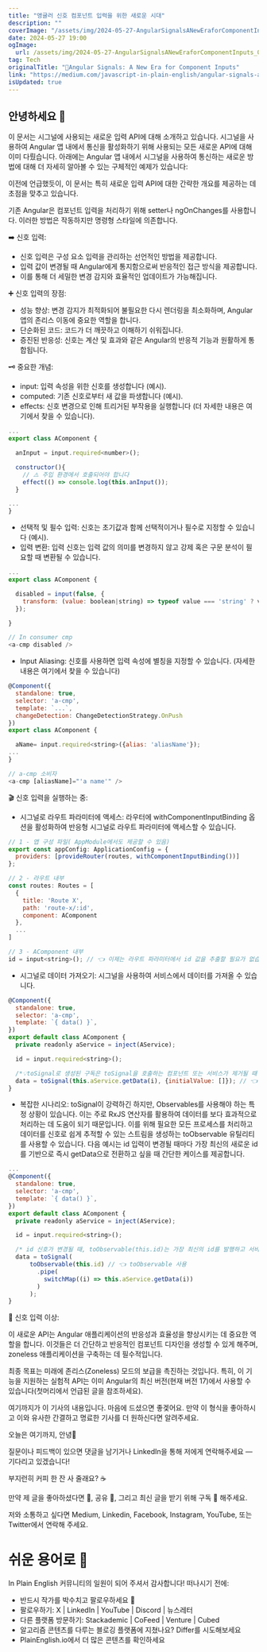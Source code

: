 ```yaml
---
title: "앵귤러 신호 컴포넌트 입력을 위한 새로운 시대"
description: ""
coverImage: "/assets/img/2024-05-27-AngularSignalsANewEraforComponentInputs_0.png"
date: 2024-05-27 19:00
ogImage:
  url: /assets/img/2024-05-27-AngularSignalsANewEraforComponentInputs_0.png
tag: Tech
originalTitle: "🚦Angular Signals: A New Era for Component Inputs"
link: "https://medium.com/javascript-in-plain-english/angular-signals-a-new-era-for-component-inputs-f762d06eb8b1"
isUpdated: true
---
```


## 안녕하세요 👋

이 문서는 시그널에 사용되는 새로운 입력 API에 대해 소개하고 있습니다. 시그널을 사용하여 Angular 앱 내에서 통신을 활성화하기 위해 사용되는 모든 새로운 API에 대해 이미 다뤘습니다. 아래에는 Angular 앱 내에서 시그널을 사용하여 통신하는 새로운 방법에 대해 더 자세히 알아볼 수 있는 구체적인 예제가 있습니다:

이전에 언급했듯이, 이 문서는 특히 새로운 입력 API에 대한 간략한 개요를 제공하는 데 초점을 맞추고 있습니다.

기존 Angular은 컴포넌트 입력을 처리하기 위해 setter나 ngOnChanges를 사용합니다. 이러한 방법은 작동하지만 명령형 스타일에 의존합니다.

<!-- seedividend - 사각형 -->

<ins class="adsbygoogle"
     style="display:block"
     data-ad-client="ca-pub-4877378276818686"
     data-ad-slot="1898504329"
     data-ad-format="auto"
     data-full-width-responsive="true"></ins>

<script>
     (adsbygoogle = window.adsbygoogle || []).push({});
</script>

➡️ 신호 입력:

- 신호 입력은 구성 요소 입력을 관리하는 선언적인 방법을 제공합니다.
- 입력 값이 변경될 때 Angular에게 통지함으로써 반응적인 접근 방식을 제공합니다.
- 이를 통해 더 세밀한 변경 감지와 효율적인 업데이트가 가능해집니다.

➕ 신호 입력의 장점:

- 성능 향상: 변경 감지가 최적화되어 불필요한 다시 렌더링을 최소화하며, Angular 앱의 존리스 이동에 중요한 역할을 합니다.
- 단순화된 코드: 코드가 더 깨끗하고 이해하기 쉬워집니다.
- 증진된 반응성: 신호는 계산 및 효과와 같은 Angular의 반응적 기능과 원활하게 통합됩니다.

<!-- seedividend - 사각형 -->

<ins class="adsbygoogle"
     style="display:block"
     data-ad-client="ca-pub-4877378276818686"
     data-ad-slot="1898504329"
     data-ad-format="auto"
     data-full-width-responsive="true"></ins>

<script>
     (adsbygoogle = window.adsbygoogle || []).push({});
</script>

🗝️ 중요한 개념:

- input: 입력 속성을 위한 신호를 생성합니다 (예시).
- computed: 기존 신호로부터 새 값을 파생합니다 (예시).
- effects: 신호 변경으로 인해 트리거된 부작용을 실행합니다 (더 자세한 내용은 여기에서 찾을 수 있습니다).

```js
...
export class AComponent {

  anInput = input.required<number>();

  constructor(){
    // ⚠️ 주입 환경에서 호출되어야 합니다
    effect(() => console.log(this.anInput());
  }

...
}
```

- 선택적 및 필수 입력: 신호는 초기값과 함께 선택적이거나 필수로 지정할 수 있습니다 (예시).
- 입력 변환: 입력 신호는 입력 값의 의미를 변경하지 않고 강제 혹은 구문 분석이 필요할 때 변환될 수 있습니다.

<!-- seedividend - 사각형 -->

<ins class="adsbygoogle"
     style="display:block"
     data-ad-client="ca-pub-4877378276818686"
     data-ad-slot="1898504329"
     data-ad-format="auto"
     data-full-width-responsive="true"></ins>

<script>
     (adsbygoogle = window.adsbygoogle || []).push({});
</script>

```js
...
export class AComponent {

  disabled = input(false, {
    transform: (value: boolean|string) => typeof value === 'string' ? value === '' : value,
  });

}

// In consumer cmp
<a-cmp disabled />
```

- Input Aliasing: 신호를 사용하면 입력 속성에 별칭을 지정할 수 있습니다. (자세한 내용은 여기에서 찾을 수 있습니다)

```js
@Component({
  standalone: true,
  selector: 'a-cmp',
  template: `...`,
  changeDetection: ChangeDetectionStrategy.OnPush
})
export class AComponent {

  aName= input.required<string>({alias: 'aliasName'});
...
}

// a-cmp 소비자
<a-cmp [aliasName]="'a name'" />
```

🎬 신호 입력을 실행하는 중:

<!-- seedividend - 사각형 -->

<ins class="adsbygoogle"
     style="display:block"
     data-ad-client="ca-pub-4877378276818686"
     data-ad-slot="1898504329"
     data-ad-format="auto"
     data-full-width-responsive="true"></ins>

<script>
     (adsbygoogle = window.adsbygoogle || []).push({});
</script>

- 시그널로 라우트 파라미터에 액세스: 라우터에 withComponentInputBinding 옵션을 활성화하여 반응형 시그널로 라우트 파라미터에 액세스할 수 있습니다.

```js
// 1 - 앱 구성 파일( AppModule에서도 제공할 수 있음)
export const appConfig: ApplicationConfig = {
  providers: [provideRouter(routes, withComponentInputBinding())]
};

// 2 - 라우트 내부
const routes: Routes = [
  {
    title: 'Route X',
    path: 'route-x/:id',
    component: AComponent
  },
  ...
]

// 3 - AComponent 내부
id = input<string>(); // 👈 이제는 라우트 파라미터에서 id 값을 추출할 필요가 없습니다
```

- 시그널로 데이터 가져오기: 시그널을 사용하여 서비스에서 데이터를 가져올 수 있습니다.

```js
@Component({
  standalone: true,
  selector: 'a-cmp',
  template: `{ data() }`,
})
export default class AComponent {
  private readonly aService = inject(AService);

  id = input.required<string>();

  /*💡toSignal로 생성된 구독은 toSignal을 호출하는 컴포넌트 또는 서비스가 제거될 때 주어진 Observable에서 자동으로 구독을 해제합니다.*/
  data = toSignal(this.aService.getData(i), {initialValue: []}); // 👈 toSignal 사용 예시
}
```

<!-- seedividend - 사각형 -->

<ins class="adsbygoogle"
     style="display:block"
     data-ad-client="ca-pub-4877378276818686"
     data-ad-slot="1898504329"
     data-ad-format="auto"
     data-full-width-responsive="true"></ins>

<script>
     (adsbygoogle = window.adsbygoogle || []).push({});
</script>

- 복잡한 시나리오: toSignal이 강력하긴 하지만, Observables를 사용해야 하는 특정 상황이 있습니다. 이는 주로 RxJS 연산자를 활용하여 데이터를 보다 효과적으로 처리하는 데 도움이 되기 때문입니다. 이를 위해 필요한 모든 프로세스를 처리하고 데이터를 신호로 쉽게 추적할 수 있는 스트림을 생성하는 toObservable 유틸리티를 사용할 수 있습니다. 다음 예시는 id 입력이 변경될 때마다 가장 최신의 새로운 id를 기반으로 즉시 getData으로 전환하고 싶을 때 간단한 케이스를 제공합니다.

```js
...
@Component({
  standalone: true,
  selector: 'a-cmp',
  template: `{ data() }`,
})
export default class AComponent {
  private readonly aService = inject(AService);

  id = input.required<string>();

  /* id 신호가 변경될 때, toObservable(this.id)는 가장 최신의 id를 발행하고 서비스의 getData(id) 함수를 트리거합니다. */
  data = toSignal(
      toObservable(this.id) // 👈 toObservable 사용
        .pipe(
          switchMap((i) => this.aService.getData(i))
        )
      );
}
```

🎯 신호 입력 이상:

이 새로운 API는 Angular 애플리케이션의 반응성과 효율성을 향상시키는 데 중요한 역할을 합니다. 이것들은 더 간단하고 반응적인 컴포넌트 디자인을 생성할 수 있게 해주며, zoneless 애플리케이션을 구축하는 데 필수적입니다.

<!-- seedividend - 사각형 -->

<ins class="adsbygoogle"
     style="display:block"
     data-ad-client="ca-pub-4877378276818686"
     data-ad-slot="1898504329"
     data-ad-format="auto"
     data-full-width-responsive="true"></ins>

<script>
     (adsbygoogle = window.adsbygoogle || []).push({});
</script>

최종 목표는 미래에 존리스(Zoneless) 모드의 보급을 촉진하는 것입니다. 특히, 이 기능을 지원하는 실험적 API는 이미 Angular의 최신 버전(현재 버전 17)에서 사용할 수 있습니다(첫머리에서 언급된 글을 참조하세요).

여기까지가 이 기사의 내용입니다. 마음에 드셨으면 좋겣어요. 만약 이 형식을 좋아하시고 이와 유사한 간결하고 명료한 기사를 더 원하신다면 알려주세요.

오늘은 여기까지, 안녕🙋

질문이나 피드백이 있으면 댓글을 남기거나 LinkedIn을 통해 저에게 연락해주세요 — 기다리고 있겠습니다!

<!-- seedividend - 사각형 -->

<ins class="adsbygoogle"
     style="display:block"
     data-ad-client="ca-pub-4877378276818686"
     data-ad-slot="1898504329"
     data-ad-format="auto"
     data-full-width-responsive="true"></ins>

<script>
     (adsbygoogle = window.adsbygoogle || []).push({});
</script>

부지런히 커피 한 잔 사 줄래요? ☕️

만약 제 글을 좋아하셨다면 👏, 공유 🔗, 그리고 최신 글을 받기 위해 구독 🔔 해주세요.

저와 소통하고 싶다면 Medium, Linkedin, Facebook, Instagram, YouTube, 또는 Twitter에서 연락해 주세요.

# 쉬운 용어로 🚀

<!-- seedividend - 사각형 -->

<ins class="adsbygoogle"
     style="display:block"
     data-ad-client="ca-pub-4877378276818686"
     data-ad-slot="1898504329"
     data-ad-format="auto"
     data-full-width-responsive="true"></ins>

<script>
     (adsbygoogle = window.adsbygoogle || []).push({});
</script>

In Plain English 커뮤니티의 일원이 되어 주셔서 감사합니다! 떠나시기 전에:

- 반드시 작가를 박수치고 팔로우하세요 👏
- 팔로우하기: X | LinkedIn | YouTube | Discord | 뉴스레터
- 다른 플랫폼 방문하기: Stackademic | CoFeed | Venture | Cubed
- 알고리즘 콘텐츠를 다루는 블로깅 플랫폼에 지쳤나요? Differ를 시도해보세요
- PlainEnglish.io에서 더 많은 콘텐츠를 확인하세요
